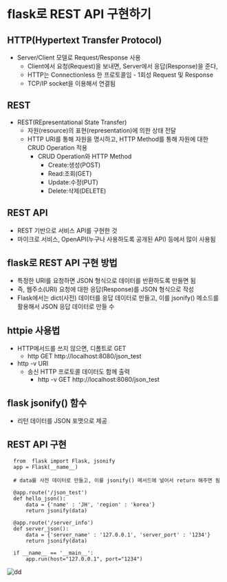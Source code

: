 # flask로 REST API 구현하기

## HTTP(Hypertext Transfer Protocol)
- Server/Client 모델로 Request/Response 사용
  - Client에서 요청(Request)을 보내면, Server에서 응답(Response)을 준다,
  - HTTP는 Connectionless 한 프로토콜임 - 1회성 Request 및 Response
  - TCP/IP socket을 이용해서 연결됨

## REST
- REST(REpresentational State Transfer)
  - 자원(resource)의 표현(representation)에 의한 상태 전달
   - HTTP URI를 통해 자원을 명시하고, HTTP Method를 통해 자원에 대한 CRUD Operation 적용
     - CRUD Operation와 HTTP Method
       - Create:생성(POST)
       - Read:조회(GET)
       - Update:수정(PUT)
       - Delete:삭제(DELETE)

## REST API
- REST 기반으로 서비스 API를 구현한 것
- 마이크로 서비스, OpenAPI(누구나 사용하도록 공개된 API) 등에서 많이 사용됨

## flask로 REST API 구현 방법
- 특정한 URI를 요청하면 JSON 형식으로 데이터를 반환하도록 만들면 됨
- 즉, 웹주소(URI) 요청에 대한 응답(Response)를 JSON 형식으로 작성
- Flask에서는 dict(사전) 데이터를 응답 데이터로 만들고, 이를 jsonify() 메소드를 활용해서 JSON 응답 데이터로 만들 수 

## httpie 사용법
- HTTP메서드를 쓰지 않으면, 디폴트로 GET
  - http GET http://localhost:8080/json_test
- http -v URI
  - 송신 HTTP 프로토콜 데이터도 함께 출력
    - http -v GET http://localhost:8080/json_test
  
## flask jsonify() 함수
 - 리턴 데이터를 JSON 포맷으로 제공

## REST API 구현


      from  flask import Flask, jsonify
      app = Flask(__name__)
      
      # data를 사전 데이터로 만들고, 이를 jsonify() 메서드에 널어서 return 해주면 됨
      
      @app.route('/json_test')
      def hello_json():
          data = {'name' : 'JH', 'region' : 'korea'}
          return jsonify(data)
      
      @app.route('/server_info')
      def server_json():
          data = {'server_name' : '127.0.0.1', 'server_port' : '1234'}
          return jsonify(data)
      
      if __name__ == '__main__':
          app.run(host="127.0.0.1", port="1234")



![dd](https://user-images.githubusercontent.com/76901290/125879265-d6869878-14cf-46c0-b0e8-0aa9e51f6a9f.png)
